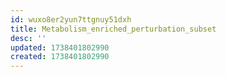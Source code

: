 ```yaml
---
id: wuxo8er2yun7ttgnuy51dxh
title: Metabolism_enriched_perturbation_subset
desc: ''
updated: 1738401802990
created: 1738401802990
---
```

